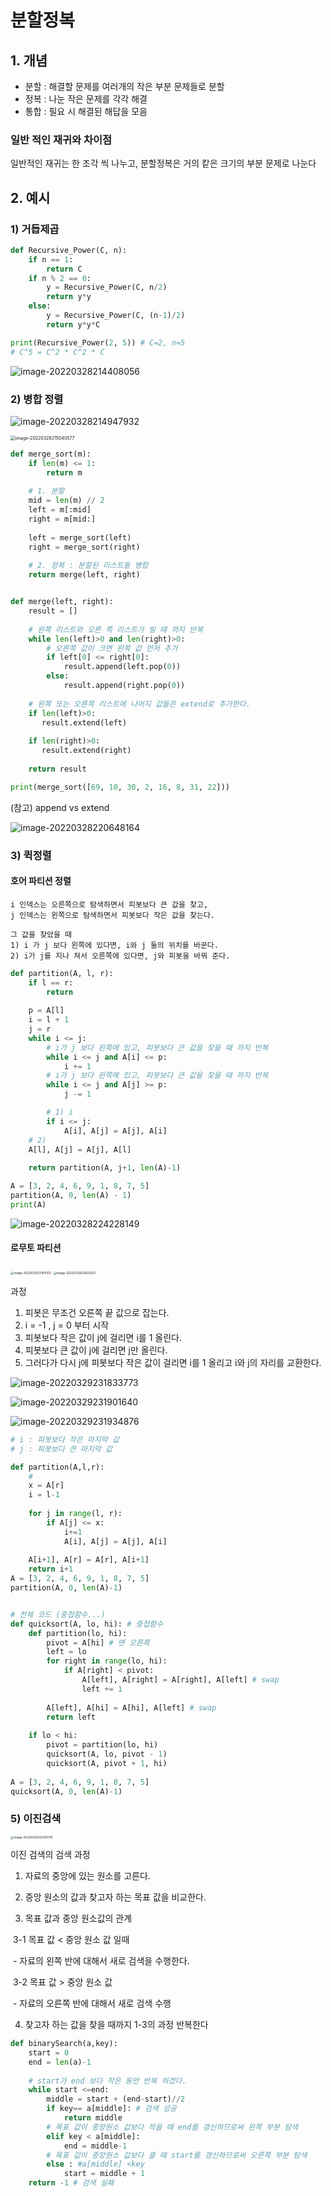 # 분할정복

## 1. 개념

- 분할 : 해결할 문제를 여러개의 작은 부분 문제들로 분할
- 정복 : 나눈 작은 문제를 각각 해결
- 통합 : 필요 시 해결된 해답을 모음

 

### 일반 적인 재귀와 차이점

일반적인 재귀는 한 조각 씩 나누고, 
분할정복은 거의 캍은 크기의 부분 문제로 나눈다



## 2. 예시 

### 1) 거듭제곱

```python
def Recursive_Power(C, n):
    if n == 1:
        return C
    if n % 2 == 0:
        y = Recursive_Power(C, n/2)
        return y*y
    else:
        y = Recursive_Power(C, (n-1)/2)
        return y*y*C

print(Recursive_Power(2, 5)) # C=2, n=5
# C^5 = C^2 * C^2 * C
```

![image-20220328214408056](이미지.assets/image-20220328214408056.png)



### 2) 병합 정렬

![image-20220328214947932](이미지.assets/image-20220328214947932.png)

<img src="이미지.assets/image-20220328215040577.png" alt="image-20220328215040577" style="zoom: 50%;" />

```python
def merge_sort(m):
	if len(m) <= 1:
        return m
    
    # 1. 분할
    mid = len(m) // 2
    left = m[:mid]
    right = m[mid:]
    
    left = merge_sort(left)
    right = merge_sort(right)
    
    # 2. 정복 : 분할된 리스트들 병합
    return merge(left, right)


def merge(left, right):
    result = []
    
    # 왼쪽 리스트와 오른 쪽 리스트가 빌 때 까지 반복
    while len(left)>0 and len(right)>0:
        # 오른쪽 값이 크면 왼쪽 값 먼저 추가
        if left[0] <= right[0]:
            result.append(left.pop(0))
        else:
            result.append(right.pop(0))
            
	# 왼쪽 또는 오른쪽 리스트에 나머지 값들은 extend로 추가한다.            
    if len(left)>0:
       result.extend(left)
     
    if len(right)>0:
       result.extend(right)
    
    return result

print(merge_sort([69, 10, 30, 2, 16, 8, 31, 22]))
```

(참고) append vs extend

![image-20220328220648164](이미지.assets/image-20220328220648164.png)



### 3) 퀵정렬 

#### 호어 파티션 정렬

```
i 인덱스는 오른쪽으로 탐색하면서 피봇보다 큰 값을 찾고,
j 인덱스는 왼쪽으로 탐색하면서 피봇보다 작은 값을 찾는다. 

그 값을 찾았을 때 
1) i 가 j 보다 왼쪽에 있다면, i와 j 둘의 위치를 바꾼다. 
2) i가 j를 지나 쳐서 오른쪽에 있다면, j와 피봇을 바꿔 준다.
```

```python
def partition(A, l, r):
    if l == r:
        return
    
    p = A[l]
    i = l + 1
    j = r
    while i <= j:
        # i가 j 보다 왼쪽에 있고, 피봇보다 큰 값을 찾을 때 까지 반복
        while i <= j and A[i] <= p:
            i += 1
        # i가 j 보다 왼쪽에 있고, 피봇보다 큰 값을 찾을 때 까지 반복    
        while i <= j and A[j] >= p:
            j -= 1

        # 1) i 
        if i <= j:
            A[i], A[j] = A[j], A[i]
    # 2)
    A[l], A[j] = A[j], A[l]
    
    return partition(A, j+1, len(A)-1)

A = [3, 2, 4, 6, 9, 1, 8, 7, 5]
partition(A, 0, len(A) - 1)
print(A)
```

![image-20220328224228149](이미지.assets/image-20220328224228149.png)



#### 로무토 파티션



<img src="이미지.assets/image-20220329231411512.png" alt="image-20220329231411512" style="zoom:33%;" />

<img src="이미지.assets/image-20220329225622621.png" alt="image-20220329225622621" style="zoom: 33%;" />

과정 

1. 피봇은 무조건 오른쪽 끝 값으로 잡는다. 
2. i = -1 , j = 0 부터 시작 
3. 피봇보다 작은 값이 j에 걸리면 i를 1 올린다. 
4. 피봇보다 큰 값이 j에 걸리면 j만 올린다. 
5. 그러다가 다시 j에 피봇보다 작은 값이 걸리면 i를 1 올리고 i와 j의 자리를 교환한다. 

![image-20220329231833773](이미지.assets/image-20220329231833773.png)

![image-20220329231901640](이미지.assets/image-20220329231901640.png)

![image-20220329231934876](이미지.assets/image-20220329231934876.png)



```python
# i : 피봇보다 작은 마지막 값
# j : 피봇보다 큰 마지막 값 

def partition(A,l,r):
	# 
    x = A[r]
    i = l-1
    
    for j in range(l, r):
        if A[j] <= x:
            i+=1
            A[i], A[j] = A[j], A[i]
            
	A[i+1], A[r] = A[r], A[i+1]
    return i+1
A = [3, 2, 4, 6, 9, 1, 8, 7, 5]
partition(A, 0, len(A)-1)


# 전체 코드 (중첩함수...)
def quicksort(A, lo, hi): # 중첩함수
    def partition(lo, hi):
        pivot = A[hi] # 맨 오른쪽 
        left = lo
        for right in range(lo, hi):
            if A[right] < pivot:
                A[left], A[right] = A[right], A[left] # swap
                left += 1
        
        A[left], A[hi] = A[hi], A[left] # swap
        return left
    
    if lo < hi: 
        pivot = partition(lo, hi)
        quicksort(A, lo, pivot - 1)
        quicksort(A, pivot + 1, hi) 
        
A = [3, 2, 4, 6, 9, 1, 8, 7, 5]
quicksort(A, 0, len(A)-1)
```





### 5) 이진검색

<img src="이미지.assets/image-20220329222505176.png" alt="image-20220329222505176" style="zoom: 33%;" />

이진 검색의 검색 과정

1. 자료의 중앙에 있는 원소를 고른다.

2. 중앙 원소의 값과 찾고자 하는 목표 값을 비교한다.

3. 목표 값과 중앙 원소값의 관계

​		3-1 목표 값 < 중앙 원소 값 일때

​			- 자료의 왼쪽 반에 대해서 새로 검색을 수행한다.

​		3-2 목표 값 > 중앙 원소 값

​			- 자료의 오른쪽 반에 대해서 새로 검색 수행

4. 찾고자 하는 값을 찾을 때까지 1-3의 과정 반복한다

```python
def binarySearch(a,key):
    start = 0
    end = len(a)-1
    
    # start가 end 보다 작은 동안 반복 하겠다. 
    while start <=end:
        middle = start + (end-start)//2
        if key== a[middle]: # 검색 성공
            return middle
        # 목표 값이 중앙원소 값보다 작을 때 end를 갱신하므로써 왼쪽 부분 탐색
        elif key < a[middle]:
            end = middle-1
        # 목표 값이 중앙원소 값보다 클 때 start를 갱신하므로써 오른쪽 부분 탐색
        else : #a[middle] <key
            start = middle + 1
    return -1 # 검색 실패
```

